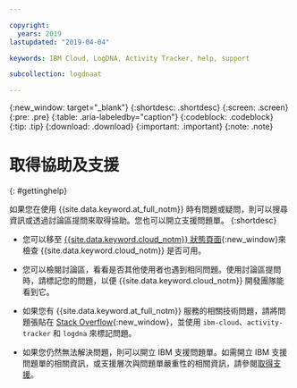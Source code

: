 ```yaml
---

copyright:
  years: 2019
lastupdated: "2019-04-04"

keywords: IBM Cloud, LogDNA, Activity Tracker, help, support

subcollection: logdnaat

---
```


{:new_window: target="_blank"}
{:shortdesc: .shortdesc}
{:screen: .screen}
{:pre: .pre}
{:table: .aria-labeledby="caption"}
{:codeblock: .codeblock}
{:tip: .tip}
{:download: .download}
{:important: .important}
{:note: .note}


# 取得協助及支援
{: #gettinghelp}

如果您在使用 {{site.data.keyword.at_full_notm}} 時有問題或疑問，則可以搜尋資訊或透過討論區提問來取得協助。您也可以開立支援問題單。
{:shortdesc}

* 您可以移至 [{{site.data.keyword.cloud_notm}} 狀態頁面](https://cloud.ibm.com/status?selected=status){:new_window}來檢查 {{site.data.keyword.cloud_notm}} 是否可用。

* 您可以檢閱討論區，看看是否其他使用者也遇到相同問題。使用討論區提問時，請標記您的問題，以便 {{site.data.keyword.cloud_notm}} 開發團隊能看到它。
<!--Insert the appropriate Stack Overflow tag for your service for <service_keyword> in URL and text below:  -->
  * 如果您有 {{site.data.keyword.at_full_notm}} 服務的相關技術問題，請將問題張貼在 [Stack Overflow](https://stackoverflow.com/search?q=ibm-cloud+logdna){:new_window}，並使用 `ibm-cloud`、`activity-tracker` 和 `logdna` 來標記問題。

* 如果您仍然無法解決問題，則可以開立 IBM 支援問題單。如需開立 IBM 支援問題單的相關資訊，或支援層次與問題單嚴重性的相關資訊，請參閱[取得支援](/docs/get-support?topic=get-support-getting-customer-support#getting-customer-support)。
